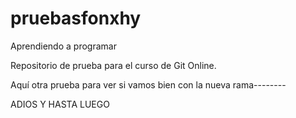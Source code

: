 # pruebasfonxhy
Aprendiendo a programar


Repositorio de prueba para el curso de Git Online.


Aquí otra prueba para ver si vamos bien con la nueva rama--------



ADIOS Y HASTA LUEGO
